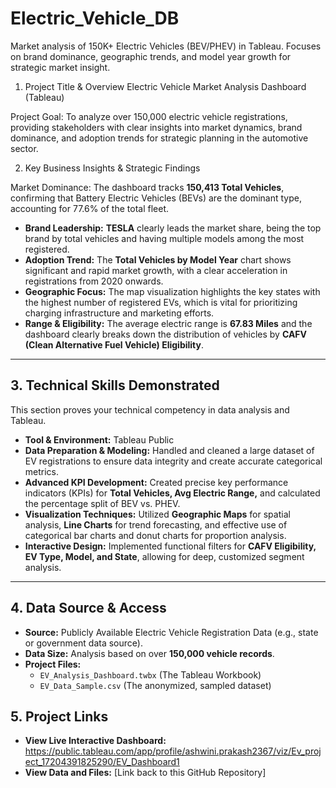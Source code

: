 # Electric_Vehicle_DB
Market analysis of 150K+ Electric Vehicles (BEV/PHEV) in Tableau. Focuses on brand dominance, geographic trends, and model year growth for strategic market insight.

1. Project Title & Overview
 Electric Vehicle Market Analysis Dashboard (Tableau)

Project Goal: To analyze over 150,000 electric vehicle registrations, providing stakeholders with clear insights into market dynamics, brand dominance, and adoption trends for strategic planning in the automotive sector.

2. Key Business Insights & Strategic Findings

Market Dominance: The dashboard tracks **150,413 Total Vehicles**, confirming that Battery Electric Vehicles (BEVs) are the dominant type, accounting for 77.6% of the total fleet.
  * **Brand Leadership:** **TESLA** clearly leads the market share, being the top brand by total vehicles and having multiple models among the most registered.
  * **Adoption Trend:** The **Total Vehicles by Model Year** chart shows significant and rapid market growth, with a clear acceleration in registrations from 2020 onwards.
  * **Geographic Focus:** The map visualization highlights the key states with the highest number of registered EVs, which is vital for prioritizing charging infrastructure and marketing efforts.
  * **Range & Eligibility:** The average electric range is **67.83 Miles** and the dashboard clearly breaks down the distribution of vehicles by **CAFV (Clean Alternative Fuel Vehicle) Eligibility**.

----

## **3. Technical Skills Demonstrated**

This section proves your technical competency in data analysis and Tableau.

  * **Tool & Environment:** Tableau Public
  * **Data Preparation & Modeling:** Handled and cleaned a large dataset of EV registrations to ensure data integrity and create accurate categorical metrics.
  * **Advanced KPI Development:** Created precise key performance indicators (KPIs) for **Total Vehicles, Avg Electric Range,** and calculated the percentage split of BEV vs. PHEV.
  * **Visualization Techniques:** Utilized **Geographic Maps** for spatial analysis, **Line Charts** for trend forecasting, and effective use of categorical bar charts and donut charts for proportion analysis.
  * **Interactive Design:** Implemented functional filters for **CAFV Eligibility, EV Type, Model, and State**, allowing for deep, customized segment analysis.

-----

## **4. Data Source & Access**

  * **Source:** Publicly Available Electric Vehicle Registration Data (e.g., state or government data source).
  * **Data Size:** Analysis based on over **150,000 vehicle records**.
  * **Project Files:**
      * `EV_Analysis_Dashboard.twbx` (The Tableau Workbook)
      * `EV_Data_Sample.csv` (The anonymized, sampled dataset)

## **5. Project Links**

  * **View Live Interactive Dashboard:** https://public.tableau.com/app/profile/ashwini.prakash2367/viz/Ev_project_17204391825290/EV_Dashboard1
  * **View Data and Files:** [Link back to this GitHub Repository]
